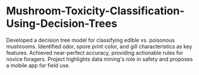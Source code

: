 # Mushroom-Toxicity-Classification-Using-Decision-Trees
Developed a decision tree model for classifying edible vs. poisonous mushrooms. Identified odor, spore print color, and gill characteristics as key features. Achieved near-perfect accuracy, providing actionable rules for novice foragers. Project highlights data mining's role in safety and proposes a mobile app for field use.
